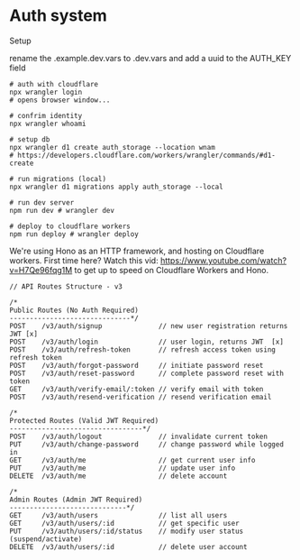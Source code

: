 # Auth system

Setup

rename the .example.dev.vars to .dev.vars and add a uuid to the AUTH_KEY field

```shell
# auth with cloudflare
npx wrangler login
# opens browser window...

# confrim identity
npx wrangler whoami

# setup db
npx wrangler d1 create auth_storage --location wnam
# https://developers.cloudflare.com/workers/wrangler/commands/#d1-create

# run migrations (local)
npx wrangler d1 migrations apply auth_storage --local

# run dev server
npm run dev # wrangler dev

# deploy to cloudflare workers
npm run deploy # wrangler deploy
```

We're using Hono as an HTTP framework, and hosting on Cloudflare workers. First time here? Watch this vid: https://www.youtube.com/watch?v=H7Qe96fqg1M to get up to speed on Cloudflare Workers and Hono.

```
// API Routes Structure - v3

/*
Public Routes (No Auth Required)
------------------------------*/
POST    /v3/auth/signup              // new user registration returns JWT [x]
POST    /v3/auth/login               // user login, returns JWT  [x]
POST    /v3/auth/refresh-token       // refresh access token using refresh token
POST    /v3/auth/forgot-password     // initiate password reset
POST    /v3/auth/reset-password      // complete password reset with token
GET     /v3/auth/verify-email/:token // verify email with token
POST    /v3/auth/resend-verification // resend verification email

/*
Protected Routes (Valid JWT Required)
---------------------------------*/
POST    /v3/auth/logout              // invalidate current token
PUT     /v3/auth/change-password     // change password while logged in
GET     /v3/auth/me                  // get current user info
PUT     /v3/auth/me                  // update user info
DELETE  /v3/auth/me                  // delete account

/*
Admin Routes (Admin JWT Required)
-----------------------------*/
GET     /v3/auth/users               // list all users
GET     /v3/auth/users/:id           // get specific user
PUT     /v3/auth/users/:id/status    // modify user status (suspend/activate)
DELETE  /v3/auth/users/:id           // delete user account
```
